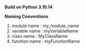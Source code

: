 **Build on Python 3.10.14**

**Naming Conventions**
1. module name : my_module_name
2. variable name : myVariableName
3. class name : MyClassName
4. function name : myFunctionName
